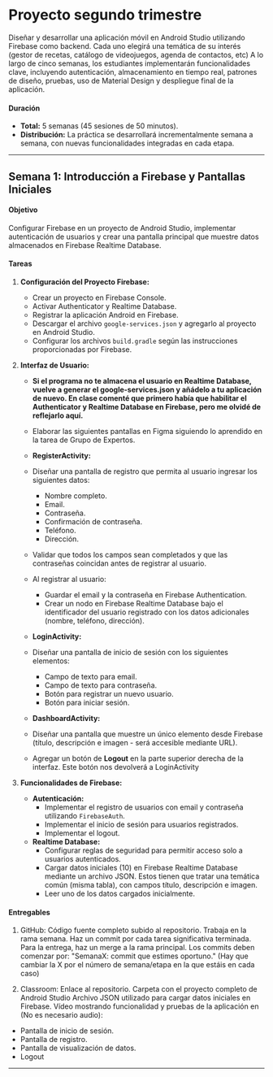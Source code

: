 # **Proyecto segundo trimestre**
Diseñar y desarrollar una aplicación móvil en Android Studio utilizando Firebase como backend. Cada uno elegirá una temática de su interés (gestor de recetas, catálogo de videojuegos, agenda de contactos, etc) A lo largo de cinco semanas, los estudiantes implementarán funcionalidades clave, incluyendo autenticación, almacenamiento en tiempo real, patrones de diseño, pruebas, uso de Material Design y despliegue final de la aplicación.

#### **Duración**
- **Total:** 5 semanas (45 sesiones de 50 minutos).
- **Distribución:** La práctica se desarrollará incrementalmente semana a semana, con nuevas funcionalidades integradas en cada etapa.

---

## **Semana 1: Introducción a Firebase y Pantallas Iniciales**

#### **Objetivo**
Configurar Firebase en un proyecto de Android Studio, implementar autenticación de usuarios y crear una pantalla principal que muestre datos almacenados en Firebase Realtime Database.

#### **Tareas**

1. **Configuración del Proyecto Firebase:**
   - Crear un proyecto en Firebase Console.
   - Activar Authenticator y Realtime Database.
   - Registrar la aplicación Android en Firebase.
   - Descargar el archivo `google-services.json` y agregarlo al proyecto en Android Studio.
   - Configurar los archivos `build.gradle` según las instrucciones proporcionadas por Firebase.

2. **Interfaz de Usuario:**
   - **Si el programa no te almacena el usuario en Realtime Database, vuelve a generar el google-services.json y añádelo a tu aplicación de nuevo. En clase comenté que primero había que habilitar el Authenticator y Realtime Database en Firebase, pero me olvidé de reflejarlo aquí.**
   - Elaborar las siguientes pantallas en Figma siguiendo lo aprendido en la tarea de Grupo de Expertos.
    - **RegisterActivity:**
     - Diseñar una pantalla de registro que permita al usuario ingresar los siguientes datos:
       - Nombre completo.
       - Email.
       - Contraseña.
       - Confirmación de contraseña.
       - Teléfono.
       - Dirección.
     - Validar que todos los campos sean completados y que las contraseñas coincidan antes de registrar al usuario.
     - Al registrar al usuario:
       - Guardar el email y la contraseña en Firebase Authentication.
       - Crear un nodo en Firebase Realtime Database bajo el identificador del usuario registrado con los datos adicionales (nombre, teléfono, dirección).

    - **LoginActivity:**
     - Diseñar una pantalla de inicio de sesión con los siguientes elementos:
       - Campo de texto para email.
       - Campo de texto para contraseña.
       - Botón para registrar un nuevo usuario.
       - Botón para iniciar sesión.

    - **DashboardActivity:**
     - Diseñar una pantalla que muestre un único elemento desde Firebase (título, descripción e imagen - será accesible mediante URL).
     - Agregar un botón de **Logout** en la parte superior derecha de la interfaz. Este botón nos devolverá a LoginActivity

4. **Funcionalidades de Firebase:**
   - **Autenticación:**
     - Implementar el registro de usuarios con email y contraseña utilizando `FirebaseAuth`.
     - Implementar el inicio de sesión para usuarios registrados.
     - Implementar el logout.
   - **Realtime Database:**
     - Configurar reglas de seguridad para permitir acceso solo a usuarios autenticados.
     - Cargar datos iniciales (10) en Firebase Realtime Database mediante un archivo JSON. Estos tienen que tratar una temática común (misma tabla), con campos título, descripción e imagen.
     - Leer uno de los datos cargados inicialmente.


#### **Entregables**
1. GitHub:
Código fuente completo subido al repositorio. Trabaja en la rama semana. Haz un commit por cada tarea significativa terminada. Para la entrega, haz un merge a la rama principal.
Los commits deben comenzar por: "SemanaX: commit que estimes oportuno." (Hay que cambiar la X por el número de semana/etapa en la que estáis en cada caso)

2. Classroom:
Enlace al repositorio.
Carpeta con el proyecto completo de Android Studio
Archivo JSON utilizado para cargar datos iniciales en Firebase.
Vídeo mostrando funcionalidad y pruebas de la aplicación en (No es necesario audio):
  - Pantalla de inicio de sesión.
  - Pantalla de registro.
  - Pantalla de visualización de datos.
  - Logout

---



